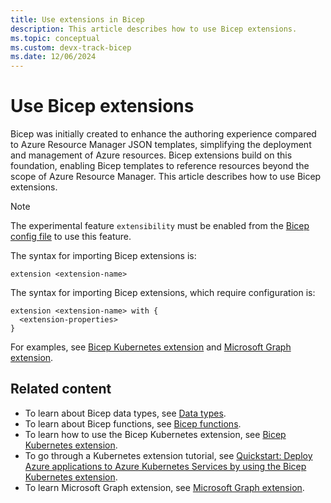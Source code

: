```yaml
---
title: Use extensions in Bicep
description: This article describes how to use Bicep extensions.
ms.topic: conceptual
ms.custom: devx-track-bicep
ms.date: 12/06/2024
---
```


# Use Bicep extensions

Bicep was initially created to enhance the authoring experience compared to Azure Resource Manager JSON templates, simplifying the deployment and management of Azure resources. Bicep extensions build on this foundation, enabling Bicep templates to reference resources beyond the scope of Azure Resource Manager. This article describes how to use Bicep extensions.

> [!NOTE]
> The experimental feature `extensibility` must be enabled from the [Bicep config file](./bicep-config.md#enable-experimental-features) to use this feature.

The syntax for importing Bicep extensions is:

```bicep
extension <extension-name>
```

The syntax for importing Bicep extensions, which require configuration is:

```bicep
extension <extension-name> with {
  <extension-properties>
}
```

For examples, see [Bicep Kubernetes extension](./bicep-kubernetes-extension.md) and [Microsoft Graph extension](https://aka.ms/graphbicep).

## Related content

- To learn about Bicep data types, see [Data types](./data-types.md).
- To learn about Bicep functions, see [Bicep functions](./bicep-functions.md).
- To learn how to use the Bicep Kubernetes extension, see [Bicep Kubernetes extension](./bicep-kubernetes-extension.md).
- To go through a Kubernetes extension tutorial, see [Quickstart: Deploy Azure applications to Azure Kubernetes Services by using the Bicep Kubernetes extension](/azure/aks/learn/quick-kubernetes-deploy-bicep-kubernetes-extension).
- To learn Microsoft Graph extension, see [Microsoft Graph extension](https://aka.ms/graphbicep).
